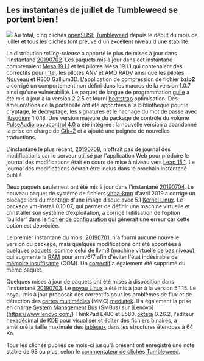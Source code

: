 Les instantanés de juillet de Tumbleweed se portent bien !
----------------------------------------------------------

![](https://news.opensuse.org/wp-content/uploads/2016/03/openSUSE-300x225.png)
Au total, cinq clichés [openSUSE](https://www.opensuse.org/) [Tumbleweed](https://en.opensuse.org/Portal:Tumbleweed) depuis le début du mois de juillet et tous les clichés font preuve d'un excellent niveau d'une stabilité.

La distribution *rolling-release* a apporté le plus de mises à jour dans l'instantané [20190702](https://lists.opensuse.org/opensuse-factory/2019-07/msg00068.html). Les paquets mis à jour dans cet instantané comprenaient [Mesa 19.1.1](https://www.mesa3d.org/) et les pilotes Mesa 19.1.1 qui contenaient des correctifs pour [Intel](https://www.intel.com), les pilotes ANV et AMD RADV ainsi que les pilotes [Nouveau](https://nouveau.freedesktop.org/) et R300 Gallium3D.
L'application de compression de fichier **bzip2** a corrigé un comportement non défini dans les macros de la version 1.0.7 ainsi qu'une vulnérabilité. Le paquet de langue de programmation [guile](https://www.gnu.org/software/guile/)  a été mis à jour à la version 2.2.5 et fourni [bootstrap](https://en.wikipedia.org/wiki/Bootstrap_(front-end_framework)) optimisation. Des améliorations de la portabilité ont été apportées à la bibliothèque pour le cryptage, le décryptage, les signatures et le hachage du mot de passe avec [libsodium](https://download.libsodium.org/doc/) 1.0.18.
Une version majeure du package de contrôle du volume [PulseAudio](https://www.freedesktop.org/wiki/Software/PulseAudio/) [pavucontrol 4.0](https://freedesktop.org/software/pulseaudio/pavucontrol/) a été intégrée ; la nouvelle version a abandonné la prise en charge de [Gtk+2](https://developer.gnome.org/gtk2/stable/) et a ajouté une poignée de nouvelles traductions.

L'instantané le plus récent, [20190708](https://lists.opensuse.org/opensuse-factory/2019-07/msg00135.html), n'offrait pas de journal des modifications car le serveur utilisé par l'application Web pour produire le journal des modifications était en cours de mise à niveau vers [Leap 15.1](https://en.opensuse.org/Portal:15.1). Le journal des modifications devrait être inclus dans le prochain instantané publié.

Deux paquets seulement ont été mis à jour dans l'instantané [20190704](https://lists.opensuse.org/opensuse-factory/2019-07/msg00087.html).
Le nouveau paquet de système de fichiers [vhba-kmp](https://software.opensuse.org/download.html?project=filesystems&package=vhba-kmp) d'avril 2019 a corrigé un blocage lors du montage d'une image disque avec 5.1 [Kernel Linux](https://www.kernel.org/). Le package vm-install 0.10.07, qui permet de définir une machine virtuelle et d’installer son système d’exploitation, a corrigé l’utilisation de l’option 'builder' dans le [fichier de configuration](https://en.wikipedia.org/wiki/Configuration_file) qui génèrait une erreur car cette option est dépréciée.

Le premier instantané du mois, [20190701](https://lists.opensuse.org/opensuse-factory/2019-07/msg00049.html), n'a fourni aucune nouvelle version du package, mais quelques modifications ont été apportées à quelques paquets, comme celui de llvm8 ([machine virtuelle de bas niveau](https://en.wikipedia.org/wiki/LLVM)), qui augmente la [RAM](https://en.wikipedia.org/wiki/Random-access_memory) pour armv6/7 afin d'éviter l'état indésirable de [mémoire insuffisante](https://en.wikipedia.org/wiki/Out_of_memory) (OOM). Un [correctif](https://en.wikipedia.org/wiki/Patch_(informatique)) a également été supprimé du même paquet.

Quelques mises à jour de paquets ont été mises à disposition dans l'instantané [20190703](https://lists.opensuse.org/opensuse-factory/2019-07/msg00083.html).
Le [noyau Linux](https://www.kernel.org/) a été mis à jour à la version 5.1.15. Le noyau mis à jour proposait des correctifs pour les problèmes de flux et de détection des [cartes multimédias](https://en.wikipedia.org/wiki/MultiMediaCard) (MMC) [mediatek](https://labs.mediatek.com/en). Il a également la prise en charge [System Management Bus](https://en.wikipedia.org/wiki/System_Management_Bus) (SMBus) sur [Lenovo] (https://www.lenovo.com/) ThinkPad E480 et E580. [okteta](https://kde.org/applications/utilities/org.kde.okteta) 0.26.2, l'éditeur hexadécimal de [KDE](https://kde.org/) pour visualiser et éditer des fichiers binaires, a amélioré la taille maximale des [tableaux](https://fr.wikipedia.org/wiki/Tableau_(structure_de_donn%C3%A9es)) dans les structures étendues à 64 Ko.

Tous les clichés publiés ce mois-ci jusqu'à présent ont enregistré une note stable de 93 ou plus, selon le [commentateur de clichés Tumbleweed](http://review.tumbleweed.boombatower.com/).
